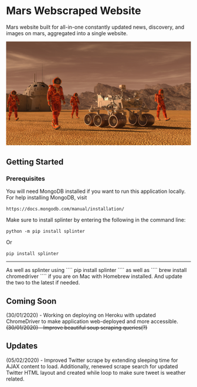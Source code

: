 # Mars Webscraped Website

Mars website built for all-in-one constantly updated news, discovery, and images on mars, aggregated into a single website.

![mission_to_mars](Images/mission_to_mars.png)

## Getting Started

### Prerequisites
You will need MongoDB installed if you want to run this application locally. For help installing MongoDB, visit
````
https://docs.mongodb.com/manual/installation/
````
Make sure to install splinter by entering the following in the command line:
````
python -m pip install splinter
````
Or
````
pip install splinter
````
<html>
<hr>
<html>
As well as splinter using
````
pip install splinter
````
as well as
````
brew install chromedriver
```` 
if you are on Mac with Homebrew installed.
And update the two to the latest if needed.



## Coming Soon
(30/01/2020) - Working on deploying on Heroku with updated ChromeDriver to make application web-deployed and more accessible.\
~~(30/01/2020) - Improve beautiful soup scraping queries(?)~~
## Updates
(05/02/2020) - Improved Twitter scrape by extending sleeping time for AJAX content to load. 
Additionally, renewed scrape search for updated Twitter HTML layout and created while loop to make sure 
tweet is weather related.
